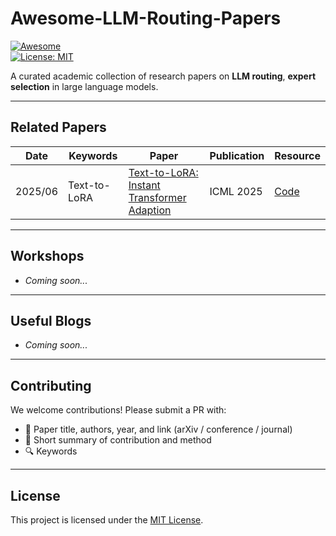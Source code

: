 # Awesome-LLM-Routing-Papers

[![Awesome](https://awesome.re/badge.svg)](https://awesome.re)  
[![License: MIT](https://img.shields.io/badge/License-MIT-green.svg)](LICENSE)

A curated academic collection of research papers on **LLM routing**, **expert selection** in large language models.

---


## Related Papers

| Date     | Keywords     | Paper                                                                 | Publication | Resource |
|----------|-------------|----------------------------------------------------------------------|-------------|----------|
| 2025/06  | Text-to-LoRA | [Text-to-LoRA: Instant Transformer Adaption](https://arxiv.org/pdf/2506.06105) | ICML 2025   | [Code](https://github.com/SakanaAI/text-to-lora) |

---

## Workshops

- *Coming soon...*

---

## Useful Blogs

- *Coming soon...*

---

## Contributing

We welcome contributions! Please submit a PR with:

- 📄 Paper title, authors, year, and link (arXiv / conference / journal)  
- 📝 Short summary of contribution and method  
- 🔍 Keywords  

---

## License

This project is licensed under the [MIT License](LICENSE).

